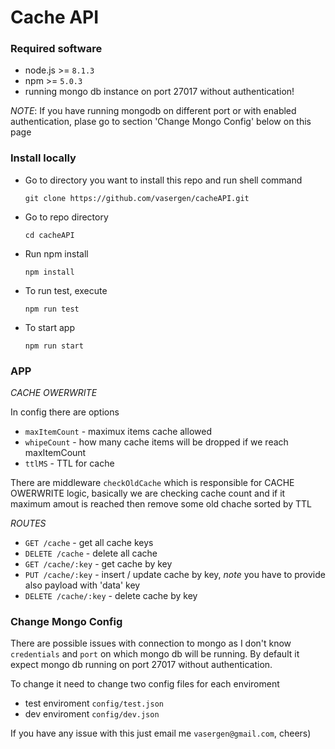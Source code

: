 # Cache API

### Required software

- node.js >= `8.1.3`
- npm >= `5.0.3`
- running mongo db instance on port 27017 without authentication!

*NOTE*: If you have running mongodb on different port or with enabled authentication, plase go to section 'Change Mongo Config' below on this page

### Install locally

-  Go to directory you want to install this repo and run shell command

    `git clone https://github.com/vasergen/cacheAPI.git`

-  Go to repo directory

    `cd cacheAPI`

- Run npm install

    `npm install`

- To run test, execute

    `npm run test`

- To start app

    `npm run start`

### APP
*CACHE OWERWRITE*

In config there are options
 - `maxItemCount` - maximux items cache allowed
 - `whipeCount` - how many cache items will be dropped if we reach maxItemCount
 - `ttlMS` - TTL for cache

There are middleware `checkOldCache` which is responsible for CACHE OWERWRITE logic, basically we are checking cache count and if it maximum amout is reached then remove some old chache sorted by TTL

*ROUTES*
- `GET /cache` - get all cache keys
- `DELETE /cache` - delete all cache
- `GET /cache/:key` - get cache by key
- `PUT /cache/:key` - insert / update cache by key, *note* you have to provide also payload with 'data' key
- `DELETE /cache/:key` - delete cache by key

### Change Mongo Config

There are possible issues with connection to mongo as I don't know  `credentials` and `port` on which mongo db will be running. By default it expect mongo db running on port 27017 without authentication.

To change it need to change two config files for each enviroment
 - test enviroment `config/test.json`
 - dev enviroment `config/dev.json`

 If you have any issue with this just email me `vasergen@gmail.com`, cheers)




